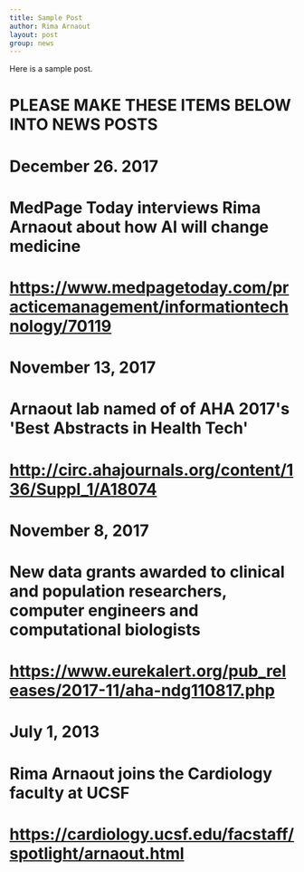 ```yaml
---
title: Sample Post
author: Rima Arnaout
layout: post
group: news
---
```

Here is a sample post. 

# PLEASE MAKE THESE ITEMS BELOW INTO NEWS POSTS

# December 26. 2017
# MedPage Today interviews Rima Arnaout about how AI will change medicine
# https://www.medpagetoday.com/practicemanagement/informationtechnology/70119

# November 13, 2017
# Arnaout lab named of of AHA 2017's 'Best Abstracts in Health Tech'
# http://circ.ahajournals.org/content/136/Suppl_1/A18074

# November 8, 2017
# New data grants awarded to clinical and population researchers, computer engineers and computational biologists
# https://www.eurekalert.org/pub_releases/2017-11/aha-ndg110817.php

# July 1, 2013
# Rima Arnaout joins the Cardiology faculty at UCSF
# https://cardiology.ucsf.edu/facstaff/spotlight/arnaout.html

